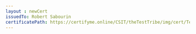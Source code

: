 ```yaml
--- 
layout : newCert 
issuedTo: Robert Sabourin
certificatePath: https://certifyme.online/CSIT/theTestTribe/img/cert/TestFlix/RobertSabourin_5e58e.png
--- 
```

